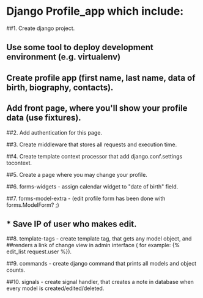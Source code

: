# Django Profile_app which include:
##1. Create django project.
##    Use some tool to deploy development environment (e.g. virtualenv)
##    Create profile app (first name, last name, data of birth, biography, contacts).
##    Add front page, where you'll show your profile data (use fixtures).

##2. Add authentication for this page.

##3. Create middleware that stores all requests and execution time.

##4. Create template context processor that add django.conf.settings tocontext.

##5. Create a page where you may change your profile.

##6. forms-widgets - assign calendar widget to "date of birth" field.

##7. forms-model-extra - (edit profile form has been done with forms.ModelForm? ;)
##    * Save IP of user who makes edit.

##8. template-tags - create template tag, that gets any model object, and 
##renders a link of change view in admin interface ( for example: {% edit_list request.user %}).

##9. commands - create django command that prints all models and object counts.

##10. signals - create signal handler, that creates a note in database when every model is created/edited/deleted.
